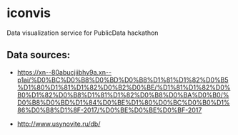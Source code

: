 # iconvis
Data visualization service for PublicData hackathon

## Data sources:

* https://xn--80abucjiibhv9a.xn--p1ai/%D0%BC%D0%B8%D0%BD%D0%B8%D1%81%D1%82%D0%B5%D1%80%D1%81%D1%82%D0%B2%D0%BE/%D1%81%D1%82%D0%B0%D1%82%D0%B8%D1%81%D1%82%D0%B8%D0%BA%D0%B0/%D0%B8%D0%BD%D1%84%D0%BE%D1%80%D0%BC%D0%B0%D1%86%D0%B8%D1%8F-2017/%D0%BE%D0%BE%D0%BF-2017

* http://www.usynovite.ru/db/
